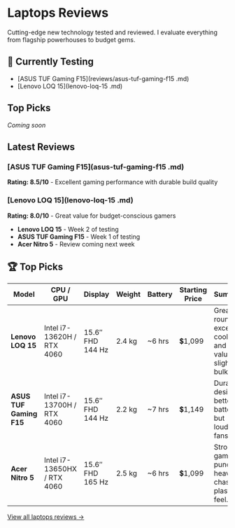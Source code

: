 # Laptops Reviews

Cutting-edge new technology tested and reviewed. I evaluate everything from flagship powerhouses to budget gems.

## 📱 Currently Testing

- [ASUS TUF Gaming F15](reviews/asus-tuf-gaming-f15 .md)
- [Lenovo LOQ 15](lenovo-loq-15 .md)

## Top Picks
*Coming soon*

## Latest Reviews

### [ASUS TUF Gaming F15](asus-tuf-gaming-f15 .md)
**Rating: 8.5/10** - Excellent gaming performance with durable build quality

### [Lenovo LOQ 15](lenovo-loq-15 .md)
**Rating: 8.0/10** - Great value for budget-conscious gamers

- **Lenovo LOQ 15** - Week 2 of testing
- **ASUS TUF Gaming F15** - Week 1 of testing
- **Acer Nitro 5** - Review coming next week

## 🏆 Top Picks
| Model                   | CPU / GPU                   | Display          | Weight | Battery | Starting Price | Summary                                                         |
| ----------------------- | --------------------------- | ---------------- | ------ | ------- | -------------- | --------------------------------------------------------------- |
| **Lenovo LOQ 15**       | Intel i7-13620H / RTX 4060  | 15.6″ FHD 144 Hz | 2.4 kg | ~6 hrs  | 💲1,099        | Great all-rounder; excellent cooling and value, slightly bulky. |
| **ASUS TUF Gaming F15** | Intel i7-13700H / RTX 4060  | 15.6″ FHD 144 Hz | 2.2 kg | ~7 hrs  | 💲1,149        | Durable design, better battery, but louder fans.                |
| **Acer Nitro 5**        | Intel i7-13650HX / RTX 4060 | 15.6″ FHD 165 Hz | 2.5 kg | ~6 hrs  | 💲1,099        | Strong gaming punch, heavier chassis, plastic feel.             |


[View all laptops reviews →](../laptops)
